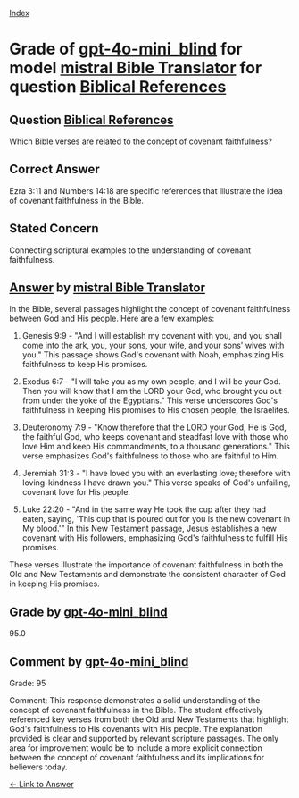 
[Index](../../../../index.md)
# Grade of [gpt-4o-mini_blind](../../../grading_models/gpt-4o-mini_blind.md) for model [mistral Bible Translator](../../../answering_models/mistral_Bible_Translator.md) for question [Biblical References](../../../questions/Biblical_References.md)

## Question [Biblical References](../../../questions/Biblical_References.md)
Which Bible verses are related to the concept of covenant faithfulness?

## Correct Answer
Ezra 3:11 and Numbers 14:18 are specific references that illustrate the idea of covenant faithfulness in the Bible.

## Stated Concern
Connecting scriptural examples to the understanding of covenant faithfulness.

## [Answer](../Biblical_References.md) by [mistral Bible Translator](../../../answering_models/mistral_Bible_Translator.md)
 In the Bible, several passages highlight the concept of covenant faithfulness between God and His people. Here are a few examples:

1. Genesis 9:9 - "And I will establish my covenant with you, and you shall come into the ark, you, your sons, your wife, and your sons' wives with you." This passage shows God's covenant with Noah, emphasizing His faithfulness to keep His promises.

2. Exodus 6:7 - "I will take you as my own people, and I will be your God. Then you will know that I am the LORD your God, who brought you out from under the yoke of the Egyptians." This verse underscores God's faithfulness in keeping His promises to His chosen people, the Israelites.

3. Deuteronomy 7:9 - "Know therefore that the LORD your God, He is God, the faithful God, who keeps covenant and steadfast love with those who love Him and keep His commandments, to a thousand generations." This verse emphasizes God's faithfulness to those who are faithful to Him.

4. Jeremiah 31:3 - "I have loved you with an everlasting love; therefore with loving-kindness I have drawn you." This verse speaks of God's unfailing, covenant love for His people.

5. Luke 22:20 - "And in the same way He took the cup after they had eaten, saying, 'This cup that is poured out for you is the new covenant in My blood.'" In this New Testament passage, Jesus establishes a new covenant with His followers, emphasizing God's faithfulness to fulfill His promises.

These verses illustrate the importance of covenant faithfulness in both the Old and New Testaments and demonstrate the consistent character of God in keeping His promises.

## Grade by [gpt-4o-mini_blind](../../../grading_models/gpt-4o-mini_blind.md)
95.0

## Comment by [gpt-4o-mini_blind](../../../grading_models/gpt-4o-mini_blind.md)
Grade: 95

Comment: This response demonstrates a solid understanding of the concept of covenant faithfulness in the Bible. The student effectively referenced key verses from both the Old and New Testaments that highlight God's faithfulness to His covenants with His people. The explanation provided is clear and supported by relevant scripture passages. The only area for improvement would be to include a more explicit connection between the concept of covenant faithfulness and its implications for believers today.

[&lt;- Link to Answer](../Biblical_References.md)
